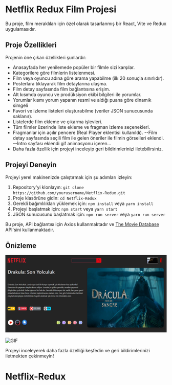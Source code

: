 # Netflix Redux Film Projesi

Bu proje, film meraklıları için özel olarak tasarlanmış bir React, Vite ve Redux uygulamasıdır.

## Proje Özellikleri

Projenin öne çıkan özellikleri şunlardır:

- Anasayfada her yenilemede popüler bir filmle sizi karşılar.
- Kategorilere göre filmlerin listelenmesi.
- Film veya oyuncu adına göre arama yapabilme (ilk 20 sonuçla sınırlıdır).
- Posterlara tıklayarak film detaylarına ulaşma.
- Film detay sayfasında film bağlantısına erişim.
- Alt kısımda oyuncu ve prodüksiyon ekibi bilgileri ile yorumlar.
- Yorumlar kısmı yorum yapanın resmi ve aldığı puana göre dinamik simgeli
- Favori ve izleme listeleri oluşturabilme (veriler JSON sunucusunda saklanır).
- Listelerde film ekleme ve çıkarma işlevleri.
- Tüm filmler üzerinde liste ekleme ve fragman izleme seçenekleri.
- Fragmanlar için açılır pencere (Real Player eklentisi kullanıldı).
--Film detay sayfasında seçili film ile gelen öneriler ile filmin görselleri eklendi.
--İntro sayfası eklendi gif animasyonu içeren...
- Daha fazla özellik için projeyi inceleyip geri bildirimlerinizi iletebilirsiniz.

## Projeyi Deneyin

Projeyi yerel makinenizde çalıştırmak için şu adımları izleyin:

1. Repository'yi klonlayın: `git clone https://github.com/yourusername/Netflix-Redux.git`
2. Proje klasörüne gidin: `cd Netflix-Redux`
3. Gerekli bağımlılıkları yüklemek için: `npm install` veya `yarn install`
4. Projeyi başlatmak için: `npm start` veya `yarn start`
5. JSON sunucusunu başlatmak için: `npm run server` veya `yarn run server`

Bu proje, API bağlantısı için Axios kullanmaktadır ve [The Movie Database](https://api.themoviedb.org/3) API'sini kullanmaktadır.

## Önizleme
![Ekran Görüntüsü](screen.PNG)

![GIF](gif.gif)

Projeyi inceleyerek daha fazla özelliği keşfedin ve geri bildirimlerinizi iletmekten çekinmeyin!


# Netflix-Redux
